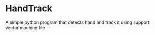 # HandTrack
A simple python program that detects hand and track it using support vector machine file
